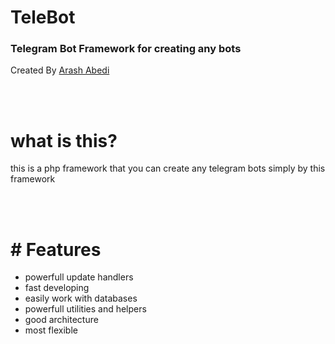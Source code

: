 # TeleBot
### Telegram Bot Framework for creating any bots 

Created By [Arash Abedi](https://arashabedii.github.io)

<br/>
<br/>

# what is this?
this is a php framework that you can create any telegram bots simply by this framework

<br/>
<br/>

# # Features

* powerfull update handlers
* fast developing
* easily work with databases
* powerfull utilities and helpers
* good architecture
* most flexible 


